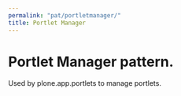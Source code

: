 ```yaml
---
permalink: "pat/portletmanager/"
title: Portlet Manager
---
```


# Portlet Manager pattern.

Used by plone.app.portlets to manage portlets.
